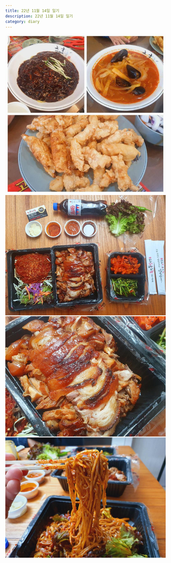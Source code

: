 ```yaml
---
title: 22년 11월 14일 일기
description: 22년 11월 14일 일기
category: diary
---
```



![](/assets/images/diary/2022/11/14/20221118_035824.jpg)![](/assets/images/diary/2022/11/14/20221114_190746.jpg)![](/assets/images/diary/2022/11/14/20221114_190749.jpg)![](/assets/images/diary/2022/11/14/20221114_191130.jpg)
